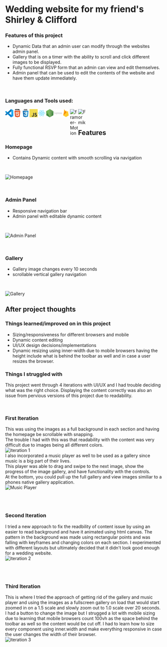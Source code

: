 # Wedding website for my friend's Shirley & Clifford 

### Features of this project 
- Dynamic Data that an admin user can modify through the websites admin panel.
- Gallery that is on a timer with the ability to scroll and click different images to be displayed.
- Fully functional RSVP form that an admin can view and edit themselves. 
- Admin panel that can be used to edit the contents of the website and have them update immediately. 

<br />

### Languages and Tools used: 

<img align="left" alt="Visual Studio Code" width="26px" src="https://raw.githubusercontent.com/github/explore/80688e429a7d4ef2fca1e82350fe8e3517d3494d/topics/visual-studio-code/visual-studio-code.png" />
<img align="left" alt="HTML5" width="26px" src="https://raw.githubusercontent.com/github/explore/80688e429a7d4ef2fca1e82350fe8e3517d3494d/topics/html/html.png" />
<img align="left" alt="CSS3" width="26px" src="https://raw.githubusercontent.com/github/explore/80688e429a7d4ef2fca1e82350fe8e3517d3494d/topics/css/css.png" />
<img align="left" alt="JavaScript" width="26px" src="https://raw.githubusercontent.com/github/explore/80688e429a7d4ef2fca1e82350fe8e3517d3494d/topics/javascript/javascript.png" />
<img align="left" alt="React" width="26px" src="https://raw.githubusercontent.com/github/explore/80688e429a7d4ef2fca1e82350fe8e3517d3494d/topics/react/react.png" />
<img align="left" alt="Node.js" width="26px" src="https://raw.githubusercontent.com/github/explore/80688e429a7d4ef2fca1e82350fe8e3517d3494d/topics/nodejs/nodejs.png" />
<img align="left" alt="Express" width="26px" src="https://raw.githubusercontent.com/github/explore/80688e429a7d4ef2fca1e82350fe8e3517d3494d/topics/express/express.png" />
<img align="left" alt="Firebase" width="26px" src="https://raw.githubusercontent.com/github/explore/80688e429a7d4ef2fca1e82350fe8e3517d3494d/topics/firebase/firebase.png" />
<img align="left" alt="framer-Motion" width="26px" src="https://phanes.feralhosting.com/hkscfreak/Shirley-and-Clifford-Wedding/framer-motion.jpg" />
<img align="left" alt="Formik" width="26px" src="https://phanes.feralhosting.com/hkscfreak/Shirley-and-Clifford-Wedding/formik.png"/>
<br />
<br />

## Features 

### Homepage 
- Contains Dynamic content with smooth scrolling via navigation
<br />

![Homepage](https://phanes.feralhosting.com/hkscfreak/Shirley-and-Clifford-Wedding/homepage-view.gif)

<br />

### Admin Panel
- Responsive navigation bar 
- Admin panel with editable dynamic content 
<br />

![Admin Panel](https://phanes.feralhosting.com/hkscfreak/Shirley-and-Clifford-Wedding/admin-panel.gif)

<br />

### Gallery
- Gallery image changes every 10 seconds 
- scrollable vertical gallery navigation 
<br />

![Gallery](https://phanes.feralhosting.com/hkscfreak/Shirley-and-Clifford-Wedding/gallery.gif)


## After project thoughts 

### Things learned/improved on in this project
- Sizing/responsiveness for different browsers and mobile
- Dynamic content editing
- UI/UX design decisions/implementations 
- Dynamic resizing using inner-width due to mobile browsers having the height include what is behind the toolbar as well and in case a user resizes the browser. 

### Things I struggled with
This project went through 4 iterations with UI/UX and I had trouble deciding what was the right choice. Displaying the content correctly was also an issue from pervious versions of this project due to readability. 

<br />

### First Iteration 
This was using the images as a full background in each section and having the homepage be scrollable with snapping. 
<br />
The trouble I had with this was that readability with the content was very difficult due to images being all different colors. 
<br />
![iteration 1](https://phanes.feralhosting.com/hkscfreak/Shirley-and-Clifford-Wedding/iteration_1.png)
<br />
I also incorporated a music player as well to be used as a gallery since music is a big part of their lives. 
<br />
This player was able to drag and swipe to the next image, show the progress of the image gallery, and have functionality with the controls. 
<br /> 
At the bottom, you could pull up the full gallery and view images similiar to a phones native gallery application.
<br />
![Music Player](https://phanes.feralhosting.com/hkscfreak/Shirley-and-Clifford-Wedding/music-player.png)

<br />
<br />

### Second Iteration
I tried a new approach to fix the readbility of content issue by using an easier to read background and have it animated using html canvas. The pattern in the background was made using rectangular points and was falling with keyframes and changing colors on each section. I experimented with different layouts but ultimately decided that it didn't look good enough for a wedding website. 
<br />
![iteration 2](https://phanes.feralhosting.com/hkscfreak/Shirley-and-Clifford-Wedding/iteration_2.png)

<br />
<br />

### Third Iteration
This is where I tried the approach of getting rid of the gallery and music player and using the images as a fullscreen gallery on load that would start zoomed in on a 1.5 scale and slowly zoom out to 1.0 scale over 20 seconds. 
<br />
I had a button to change the image but I strugged a lot with mobile sizing due to learning that mobile browsers count 100vh as the space behind the toolbar as well so the content would be cut off. I had to learn how to size every component using inner.width and make everything responsive in case the user changes the width of their browser. 
<br />
![iteration 3](https://phanes.feralhosting.com/hkscfreak/Shirley-and-Clifford-Wedding/iteration_3.jpg)